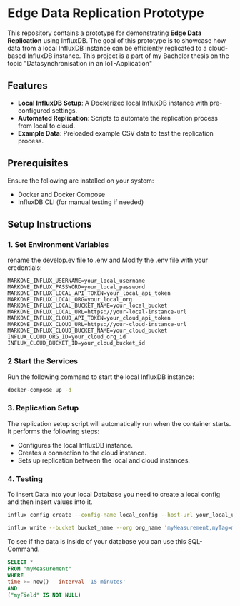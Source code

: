 # Edge Data Replication Prototype

This repository contains a prototype for demonstrating **Edge Data Replication** using InfluxDB. The goal of this prototype is to showcase how data from a local InfluxDB instance can be efficiently replicated to a cloud-based InfluxDB instance. This project is a part of my Bachelor thesis on the topic "Datasynchronisation in an IoT-Application"

## Features

- **Local InfluxDB Setup**: A Dockerized local InfluxDB instance with pre-configured settings.
- **Automated Replication**: Scripts to automate the replication process from local to cloud.
- **Example Data**: Preloaded example CSV data to test the replication process.

## Prerequisites

Ensure the following are installed on your system:

- Docker and Docker Compose
- InfluxDB CLI (for manual testing if needed)

## Setup Instructions

### 1. Set Environment Variables

rename the develop.ev file to .env and
Modify the .env file with your credentials:

```env
MARKONE_INFLUX_USERNAME=your_local_username
MARKONE_INFLUX_PASSWORD=your_local_password
MARKONE_INFLUX_LOCAL_API_TOKEN=your_local_api_token
MARKONE_INFLUX_LOCAL_ORG=your_local_org
MARKONE_INFLUX_LOCAL_BUCKET_NAME=your_local_bucket
MARKONE_INFLUX_LOCAL_URL=https://your-local-instance-url
MARKONE_INFLUX_CLOUD_API_TOKEN=your_cloud_api_token
MARKONE_INFLUX_CLOUD_URL=https://your-cloud-instance-url
MARKONE_INFLUX_CLOUD_BUCKET_NAME=your_cloud_bucket
INFLUX_CLOUD_ORG_ID=your_cloud_org_id
INFLUX_CLOUD_BUCKET_ID=your_cloud_bucket_id
```

### 2 Start the Services

Run the following command to start the local InfluxDB instance:
```bash
docker-compose up -d
```

### 3. Replication Setup

The replication setup script will automatically run when the container starts. It performs the following steps:

- Configures the local InfluxDB instance.
- Creates a connection to the cloud instance.
- Sets up replication between the local and cloud instances.

### 4. Testing

To insert Data into your local Database you need to create a local config and then insert values into it.

```bash
influx config create --config-name local_config --host-url your_local_url --org org_name  --token your_api_key  --active

influx write --bucket bucket_name --org org_name 'myMeasurement,myTag=myValue myField=25'
```
To see if the data is inside of your database you can use this SQL-Command.

```sql
SELECT *
FROM "myMeasurement"
WHERE
time >= now() - interval '15 minutes'
AND
("myField" IS NOT NULL)
```
